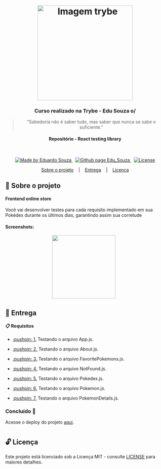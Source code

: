 <h1 align="center">
  <img align="center" alt="Imagem trybe" src="https://i.ibb.co/d4W2x4g/trybe.png" width="300px" />
</h1>

<h3 align="center">
  Curso realizado na Trybe - Edu Souza o/
</h3>

<blockquote align="center">“Sabedoria não é saber tudo, mas saber que nunca se sabe o suficiente.”</blockquote>

<h4 align="center">
  Repositório - React testing library 
</h4>

<br/>

<p align="center">
  <a href="https://github.com/EduSouza-programmer"    target="_blank">
    <img alt="Made by Eduardo Souza" src="https://img.shields.io/badge/made%20by-Edu%20Souza-%23F8952D">
  </a>&nbsp;
  <a href="https://edusouza-programmer.github.io/" target="_blank">
    <img alt="Github page Edu_Souza " src="https://img.shields.io/badge/Github%20page-Edu_Souza-orange">
  </a>&nbsp;
  <a href="#" >
    <img alt="License" src="https://img.shields.io/badge/license-MIT-%23F8952D">
  </a>
</p>

<p align="center">
  <a href="#rocket-Sobre-o-projeto">Sobre o projeto</a>&nbsp; &nbsp; |&nbsp; &nbsp;
  <a href="#postbox-Entrega"">Entrega</a>&nbsp; &nbsp; |&nbsp; &nbsp;
  <a href="#unlock-Licença">Licença</a>
</p>

## :rocket: Sobre o projeto

#### Frontend online store 

Você vai desenvolver testes para cada requisito implementado em sua Pokédex durante os últimos dias, garantindo assim sua corretude

#### Screenshots:

<p align=center >
  <img height="200px"  src="./img/home_desktop.png"> &nbsp;
</p>

## :postbox: Entrega

#### :clipboard: Requisitos

- <p><a href="#1"> :pushpin: 1.</a> Testando o arquivo App.js.</p>
- <p><a href="#2"> :pushpin: 2.</a> Testando o arquivo About.js.</p>
- <p><a href="#3"> :pushpin: 3.</a> Testando o arquivo FavoritePokemons.js.</p>
- <p><a href="#4"> :pushpin: 4.</a> Testando o arquivo NotFound.js.</p>
- <p><a href="#5"> :pushpin: 5.</a> Testando o arquivo Pokedex.js.</p>
- <p><a href="#6"> :pushpin: 6.</a> Testando o arquivo Pokemon.js.</p>
- <p><a href="#7"> :pushpin: 7.</a> Testando o arquivo PokemonDetails.js.</p>

  
### Concluído :rocket:

Acesse o deploy do projeto [aqui](https://edusouza-programmer.github.io/Trybe_Projeto_15-4_Edu_Souza/).

#
## :unlock: Licença

Este projeto está licenciado sob a Licença MIT - consulte [LICENSE](https://opensource.org/licenses/MIT) para maiores detalhes.
